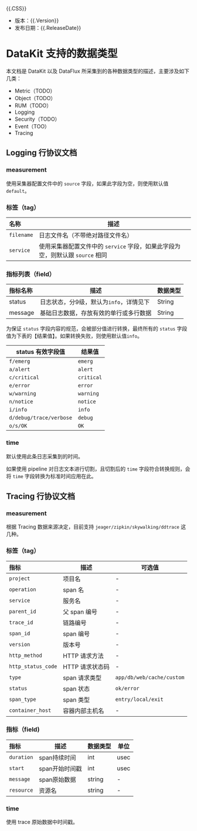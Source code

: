 {{.CSS}}

- 版本：{{.Version}}
- 发布日期：{{.ReleaseDate}}

# DataKit 支持的数据类型

本文档是 DataKit 以及 DataFlux 所采集到的各种数据类型的描述，主要涉及如下几类：

- Metric（TODO）
- Object（TODO）
- RUM（TODO）
- Logging
- Security（TODO）
- Event（TOO）
- Tracing

## Logging 行协议文档

### measurement

使用采集器配置文件中的 `source` 字段，如果此字段为空，则使用默认值 `default`。

### 标签（tag）

| 名称       | 描述                                                                          |
| :--        | ---                                                                           |
| `filename` | 日志文件名（不带绝对路径文件名）                                              |
| `service`  | 使用采集器配置文件中的 `service` 字段，如果此字段为空，则默认跟 `source` 相同 |

### 指标列表（field）

| 指标名称 | 描述                                    | 数据类型 |
| :--      | ---                                     | ---      |
| status   | 日志状态，分9级，默认为`info`，详情见下 | String   |
| message  | 基础日志数据，存放有效的单行或多行数据  | String   |

为保证 `status` 字段内容的规范，会被部分值进行转换，最终所有的 `status` 字段值为下表的【结果值】。如果转换失败，则使用默认值`info`。

| status 有效字段值       | 结果值     |
| ---                     | ----       |
| `f/emerg`               | `emerg`    |
| `a/alert`               | `alert`    |
| `c/critical`            | `critical` |
| `e/error`               | `error`    |
| `w/warning`             | `warning`  |
| `n/notice`              | `notice`   |
| `i/info`                | `info`     |
| `d/debug/trace/verbose` | `debug`    |
| `o/s/OK`                | `OK`       |

### time

默认使用此条日志采集到的时间。

如果使用 pipeline 对日志文本进行切割，且切割后的 `time` 字段符合转换规则，会将 `time` 字段转换为标准时间应用在此。

## Tracing 行协议文档

### measurement

根据 Tracing 数据来源决定，目前支持 `jeager/zipkin/skywalking/ddtrace` 这几种。

### 标签（tag）

| 指标               | 描述            | 可选值                    |
| :--                | ---             | ---                       |
| `project`          | 项目名          | -                         |
| `operation`        | span 名         | -                         |
| `service`          | 服务名          | -                         |
| `parent_id`        | 父 span 编号    | -                         |
| `trace_id`         | 链路编号        | -                         |
| `span_id`          | span 编号       | -                         |
| `version`          | 版本号          | -                         |
| `http_method`      | HTTP 请求方法   | -                         |
| `http_status_code` | HTTP 请求状态码 | -                         |
| `type`             | span 请求类型   | `app/db/web/cache/custom` |
| `status`           | span 状态       | `ok/error`                |
| `span_type`        | span 类型       | `entry/local/exit`        |
| `container_host`   | 容器内部主机名   | -                         |


### 指标（field)

| 指标       | 描述           | 数据类型 | 单位 |
| :--        | ---            | ---      | ---  |
| `duration` | span持续时间   | int      | usec |
| `start`    | span开始时间戳 | int      | usec |
| `message`  | span原始数据   | string   | -    |
| `resource` | 资源名         | string   | -    |

### time

使用 trace 原始数据中时间戳。
